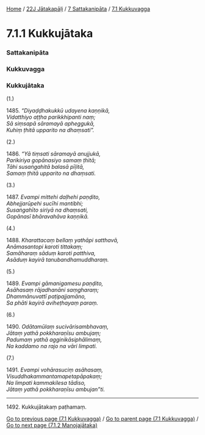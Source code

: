 
[Home](/) / [22J Jātakapāḷi](../../../22J.md) / [7 Sattakanipāta](../../7.md) / [7.1 Kukkuvagga](../7.1.md)

# 7.1.1 Kukkujātaka

### Sattakanipāta

### Kukkuvagga

### Kukkujātaka

(1.)

1485\. _“Diyaḍḍhakukkū udayena kaṇṇikā,_  
_Vidatthiyo aṭṭha parikkhipanti naṃ;_  
_Sā siṃsapā sāramayā apheggukā,_  
_Kuhiṃ ṭhitā upparito na dhaṃsati”._  


(2.)

1486\. _“Yā tiṃsati sāramayā anujjukā,_  
_Parikiriya gopānasiyo samaṃ ṭhitā;_  
_Tāhi susaṅgahitā balasā pīḷitā,_  
_Samaṃ ṭhitā upparito na dhaṃsati._  


(3.)

1487\. _Evampi mittehi daḷhehi paṇḍito,_  
_Abhejjarūpehi sucīhi mantibhi;_  
_Susaṅgahīto siriyā na dhaṃsati,_  
_Gopānasī bhāravahāva kaṇṇikā._  


(4.)

1488\. _Kharattacaṃ bellaṃ yathāpi satthavā,_  
_Anāmasantopi karoti tittakaṃ;_  
_Samāharaṃ sāduṃ karoti patthiva,_  
_Asāduṃ kayirā tanubandhamuddharaṃ._  


(5.)

1489\. _Evampi gāmanigamesu paṇḍito,_  
_Asāhasaṃ rājadhanāni saṃgharaṃ;_  
_Dhammānuvattī paṭipajjamāno,_  
_Sa phāti kayirā aviheṭhayaṃ paraṃ._  


(6.)

1490\. _Odātamūlaṃ sucivārisambhavaṃ,_  
_Jātaṃ yathā pokkharaṇīsu ambujaṃ;_  
_Padumaṃ yathā agginikāsiphālimaṃ,_  
_Na kaddamo na rajo na vāri limpati._  


(7.)

1491\. _Evampi vohārasuciṃ asāhasaṃ,_  
_Visuddhakammantamapetapāpakaṃ;_  
_Na limpati kammakilesa tādiso,_  
_Jātaṃ yathā pokkharaṇīsu ambujan”ti._  


---

1492\. Kukkujātakaṃ paṭhamaṃ.



[Go to previous page (7.1 Kukkuvagga)](../7.1.md) / [Go to parent page (7.1 Kukkuvagga)](../7.1.md) / [Go to next page (7.1.2 Manojajātaka)](7.1.2.md)


